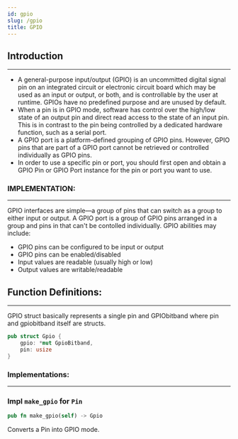 ```yaml
---
id: gpio
slug: /gpio
title: GPIO
---
```


## Introduction

----

- A general-purpose input/output (GPIO) is an uncommitted digital signal pin on
  an integrated circuit or electronic circuit board which may be used as an
  input or output, or both, and is controllable by the user at runtime. GPIOs
  have no predefined purpose and are unused by default.
- When a pin is in GPIO mode, software has control over the high/low state of an
  output pin and direct read access to the state of an input pin. This is in
  contrast to the pin being controlled by a dedicated hardware function, such as
  a serial port.
- A GPIO port is a platform-defined grouping of GPIO pins. However, GPIO pins
  that are part of a GPIO port cannot be retrieved or controlled individually as
  GPIO pins.
- In order to use a specific pin or port, you should first open and obtain a
  GPIO Pin or GPIO Port instance for the pin or port you want to use.


### IMPLEMENTATION:

----

GPIO interfaces are simple—a group of pins that can switch as a group to either
input or output. A GPIO port is a group of GPIO pins arranged in a group and
pins in that can't be contolled individually. GPIO abilities may include:

- GPIO pins can be configured to be input or output
- GPIO pins can be enabled/disabled
- Input values are readable (usually high or low)
- Output values are writable/readable


## Function Definitions:
----

GPIO struct basically represents a single pin and GPIObitband where pin and
gpiobitband itself are structs.

```rust
pub struct Gpio {
    gpio: *mut GpioBitband,
    pin: usize
}
```
### Implementations:

----

### Impl `make_gpio` for `Pin`

```rust
pub fn make_gpio(self) -> Gpio
```

Converts a Pin into GPIO mode.
